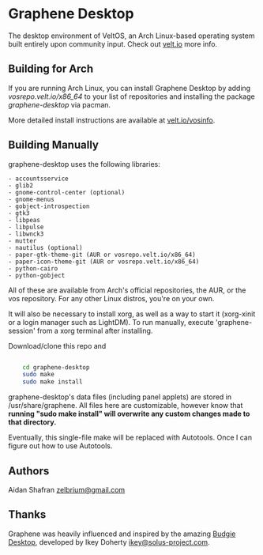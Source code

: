 Graphene Desktop
==========

The desktop environment of VeltOS, an Arch Linux-based operating system
built entirely upon community input. Check out [velt.io](https://www.velt.io) more info.

Building for Arch
--------

If you are running Arch Linux, you can install Graphene Desktop by adding
*vosrepo.velt.io/x86_64* to your list of repositories and installing the
package *graphene-desktop* via pacman.

More detailed install instructions are available at [velt.io/vosinfo](https://velt.io/vosinfo/).

Building Manually
--------

graphene-desktop uses the following libraries:

    - accountsservice
    - glib2
    - gnome-control-center (optional)
    - gnome-menus
    - gobject-introspection
    - gtk3
    - libpeas
    - libpulse
    - libwnck3
    - mutter
    - nautilus (optional)
    - paper-gtk-theme-git (AUR or vosrepo.velt.io/x86_64)
    - paper-icon-theme-git (AUR or vosrepo.velt.io/x86_64)
    - python-cairo
    - python-gobject

All of these are available from Arch's official repositories, the AUR,
or the vos repository. For any other Linux distros, you're on your own.

It will also be necessary to install xorg, as well as a way to start
it (xorg-xinit or a login manager such as LightDM). To run manually,
execute 'graphene-session' from a xorg terminal after installing.

Download/clone this repo and

```bash

    cd graphene-desktop
    sudo make
    sudo make install
```

graphene-desktop's data files (including panel applets) are stored in /usr/share/graphene.
All files here are customizable, however know that **running "sudo make install"
will overwrite any custom changes made to that directory.**

Eventually, this single-file make will be replaced with Autotools. Once I can
figure out how to use Autotools.

Authors
--------

Aidan Shafran <zelbrium@gmail.com>

Thanks
--------

Graphene was heavily influenced and inspired by the amazing [Budgie Desktop](https://solus-project.com/budgie/), developed by Ikey Doherty <ikey@solus-project.com>.
